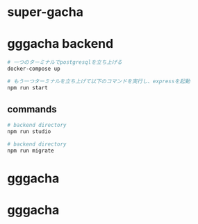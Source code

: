 # super-gacha

# gggacha backend

```bash
# 一つのターミナルでpostgresqlを立ち上げる
docker-compose up

# もう一つターミナルを立ち上げて以下のコマンドを実行し、expressを起動
npm run start
```

## commands
```bash
# backend directory
npm run studio

# backend directory
npm run migrate
```

# gggacha

# gggacha
